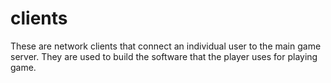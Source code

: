 # clients

These are network clients that connect an individual user to the main game
server. They are used to build the software that the player uses for playing
game.
